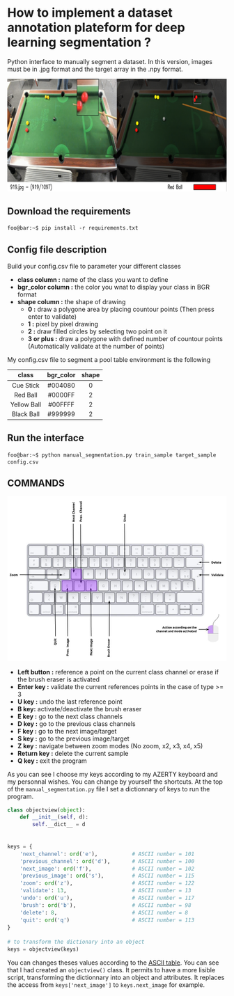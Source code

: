 # How to implement a dataset annotation plateform for deep learning segmentation ?
Python interface to manually segment a dataset. In this version, images must be in .jpg format and the target array in the .npy format.

![screen.png](screen.png)

## Download the requirements

```console
foo@bar:~$ pip install -r requirements.txt
```

## Config file description

Build your config.csv file to parameter your different classes

- **class column :** name of the class you want to define
- **bgr_color column :** the color you wnat to display your class in BGR format
- **shape column :** the shape of drawing 
  - **0 :** draw a polygone area by placing countour points (Then press enter to validate)
  - **1 :** pixel by pixel drawing
  - **2 :** draw filled circles by selecting two point on it
  - **3 or plus :** draw a polygone with defined number of countour points (Automatically validate at the number of points)

My config.csv file to segment a pool table environment is the following

| **class** | **bgr_color**  | **shape** |
| :---:   | :-: | :-: |
| Cue Stick | #004080 | 0 |
| Red Ball | #0000FF | 2 |
| Yellow Ball | #00FFFF | 2 |
| Black Ball | #999999 | 2 |

## Run the interface

```console
foo@bar:~$ python manual_segmentation.py train_sample target_sample config.csv
```


## COMMANDS

![command.jpg](command.jpg)

- **Left button :** reference a point on the current class channel or erase if the brush eraser is activated
- **Enter key :** validate the current references points in the case of type >= 3
- **U key :** undo the last reference point
- **B key:** activate/deactivate the brush eraser
- **E key :** go to the next class channels
- **D key :** go to the previous class channels
- **F key :** go to the next image/target
- **S key :** go to the previous image/target
- **Z key :** navigate between zoom modes (No zoom, x2, x3, x4, x5)
- **Return key :** delete the current sample
- **Q key :** exit the program

As you can see I choose my keys according to my AZERTY keyboard and my personnal wishes. You can change by yourself the shortcuts. At the top of the `manual_segmentation.py` file I set a dictionnary of keys to run the program.
```python
class objectview(object):
    def __init__(self, d):
        self.__dict__ = d


keys = {
    'next_channel': ord('e'),           # ASCII number = 101
    'previous_channel': ord('d'),       # ASCII number = 100
    'next_image': ord('f'),             # ASCII number = 102
    'previous_image': ord('s'),         # ASCII number = 115
    'zoom': ord('z'),                   # ASCII number = 122
    'validate': 13,                     # ASCII number = 13
    'undo': ord('u'),                   # ASCII number = 117
    'brush': ord('b'),                  # ASCII number = 98
    'delete': 8,                        # ASCII number = 8
    'quit': ord('q')                    # ASCII number = 113
}

# to transform the dictionary into an object
keys = objectview(keys)
```

You can changes theses values according to the [ASCII table](https://www.asciitable.xyz/).
You can see that I had created an `objectview()` class. It permits to have a more lisible script, transforming the dictionnary into an object and attributes. It replaces the access from `keys['next_image']` to `keys.next_image` for example.

